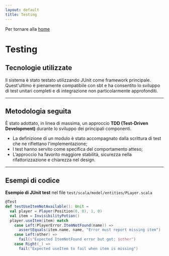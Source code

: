 ```yaml
---
layout: default
title: Testing
---
```


Per tornare alla [home](index.md)

# Testing

## Tecnologie utilizzate

Il sistema è stato testato utilizzando JUnit come framework principale. Quest'ultimo è pienamente compatibile con sbt e
ha consentito lo sviluppo di test unitari completi e di integrazione non particolarmente approfonditi.

---

## Metodologia seguita

È stato adottato, in linea di massima, un approccio **TDD (Test-Driven Development)** durante lo sviluppo dei principali
componenti.
- La definizione di un modulo è stato accompagnato dalla scrittura di test che ne riflettano l'implementazione;
- I test hanno servito come specifica del comportamento atteso;
- L’approccio ha favorito maggiore stabilità, sicurezza nella rifattorizzazione e chiarezza nel design.

---

## Esempi di codice

**Esempio di JUnit test** nel file `test/scala/model/entities/PLayer.scala`

```scala
@Test
def testUseItemNotAvailable(): Unit =
  val player = Player(Position(0, 0), 1, 0)
  val item = InvisibilityPotion()
  player.useItem(item) match
    case Left(PlayerError.ItemNotFound(name)) =>
      assertEquals(item.name, name, "Error must report missing item")
    case Left(other) =>
      fail(s"Expected ItemNotFound error but got: $other")
    case Right(_) =>
      fail("Expected useItem to fail when item is missing")
```
